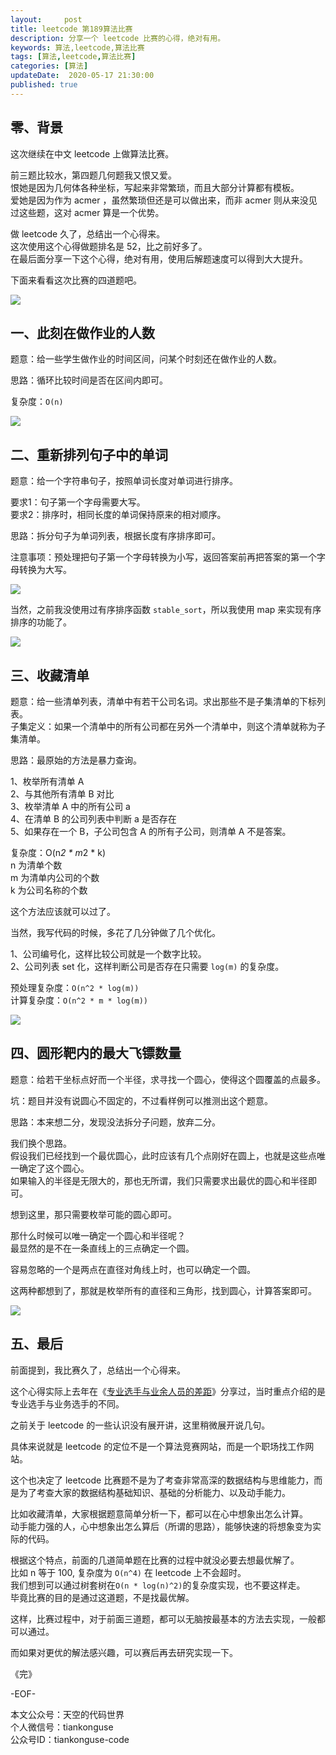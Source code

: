 ```yaml
---   
layout:     post  
title: leetcode 第189算法比赛
description: 分享一个 leetcode 比赛的心得，绝对有用。  
keywords: 算法,leetcode,算法比赛  
tags: [算法,leetcode,算法比赛]    
categories: [算法]  
updateDate:  2020-05-17 21:30:00  
published: true  
---  
```



## 零、背景  


这次继续在中文 leetcode 上做算法比赛。  


前三题比较水，第四题几何题我又恨又爱。  
恨她是因为几何体各种坐标，写起来非常繁琐，而且大部分计算都有模板。  
爱她是因为作为 acmer ，虽然繁琐但还是可以做出来，而非 acmer 则从来没见过这些题，这对 acmer 算是一个优势。  


做 leetcode 久了，总结出一个心得来。  
这次使用这个心得做题排名是 52，比之前好多了。  
在最后面分享一下这个心得，绝对有用，使用后解题速度可以得到大大提升。  


下面来看看这次比赛的四道题吧。  


![](https://res2020.tiankonguse.com/images/2020/05/17/001.png)  


## 一、此刻在做作业的人数  


题意：给一些学生做作业的时间区间，问某个时刻还在做作业的人数。  


思路：循环比较时间是否在区间内即可。  


复杂度：`O(n)`  


![](https://res2020.tiankonguse.com/images/2020/05/17/002.png)  


## 二、重新排列句子中的单词  


题意：给一个字符串句子，按照单词长度对单词进行排序。  


要求1：句子第一个字母需要大写。  
要求2：排序时，相同长度的单词保持原来的相对顺序。  


思路：拆分句子为单词列表，根据长度有序排序即可。  


注意事项：预处理把句子第一个字母转换为小写，返回答案前再把答案的第一个字母转换为大写。  



![](https://res2020.tiankonguse.com/images/2020/05/17/003.png)  



当然，之前我没使用过有序排序函数 `stable_sort`，所以我使用 map 来实现有序排序的功能了。  


![](https://res2020.tiankonguse.com/images/2020/05/17/004.png)  



## 三、收藏清单  


题意：给一些清单列表，清单中有若干公司名词。求出那些不是子集清单的下标列表。    
子集定义：如果一个清单中的所有公司都在另外一个清单中，则这个清单就称为子集清单。  



思路：最原始的方法是暴力查询。  


1、枚举所有清单 A  
2、与其他所有清单 B 对比  
3、枚举清单 A 中的所有公司 a  
4、在清单 B 的公司列表中判断 a 是否存在  
5、如果存在一个 B，子公司包含 A 的所有子公司，则清单 A 不是答案。  


复杂度：O(n*2 * m*2 * k)  
n 为清单个数  
m 为清单内公司的个数  
k 为公司名称的个数  


这个方法应该就可以过了。  


当然，我写代码的时候，多花了几分钟做了几个优化。  


1、公司编号化，这样比较公司就是一个数字比较。  
2、公司列表 set 化，这样判断公司是否存在只需要 `log(m)` 的复杂度。  


预处理复杂度：`O(n^2 * log(m))`  
计算复杂度：`O(n^2 * m * log(m))`  


![](https://res2020.tiankonguse.com/images/2020/05/17/005.png)  



## 四、圆形靶内的最大飞镖数量  


题意：给若干坐标点好而一个半径，求寻找一个圆心，使得这个圆覆盖的点最多。  


坑：题目并没有说圆心不固定的，不过看样例可以推测出这个题意。  



思路：本来想二分，发现没法拆分子问题，放弃二分。  


我们换个思路。  
假设我们已经找到一个最优圆心，此时应该有几个点刚好在圆上，也就是这些点唯一确定了这个圆心。  
如果输入的半径是无限大的，那也无所谓，我们只需要求出最优的圆心和半径即可。  


想到这里，那只需要枚举可能的圆心即可。   


那什么时候可以唯一确定一个圆心和半径呢？  
最显然的是不在一条直线上的三点确定一个圆。  


容易忽略的一个是两点在直径对角线上时，也可以确定一个圆。  


这两种都想到了，那就是枚举所有的直径和三角形，找到圆心，计算答案即可。  



![](https://res2020.tiankonguse.com/images/2020/05/17/006.png)  


## 五、最后  


前面提到，我比赛久了，总结出一个心得来。  


这个心得实际上去年在《[专业选手与业余人员的差距](https://mp.weixin.qq.com/s/JCwMTqfeOdFEMcfNkf8mKQ)》分享过，当时重点介绍的是专业选手与业务选手的不同。  


之前关于 leetcode 的一些认识没有展开讲，这里稍微展开说几句。  


具体来说就是 leetcode 的定位不是一个算法竞赛网站，而是一个职场找工作网站。  


这个也决定了 leetcode 比赛题不是为了考查非常高深的数据结构与思维能力，而是为了考查大家的数据结构基础知识、基础的分析能力、以及动手能力。  


比如收藏清单，大家根据题意简单分析一下，都可以在心中想象出怎么计算。  
动手能力强的人，心中想象出怎么算后（所谓的思路），能够快速的将想象变为实际的代码。  


根据这个特点，前面的几道简单题在比赛的过程中就没必要去想最优解了。  
比如 n 等于 100, 复杂度为 `O(n^4)` 在 leetcode 上不会超时。  
我们想到可以通过树套树在`O(n * log(n)^2)`的复杂度实现，也不要这样走。  
毕竟比赛的目的是通过这道题，不是找最优解。  


这样，比赛过程中，对于前面三道题，都可以无脑按最基本的方法去实现，一般都可以通过。  


而如果对更优的解法感兴趣，可以赛后再去研究实现一下。  



《完》  


-EOF-  



本文公众号：天空的代码世界  
个人微信号：tiankonguse  
公众号ID：tiankonguse-code  
  

